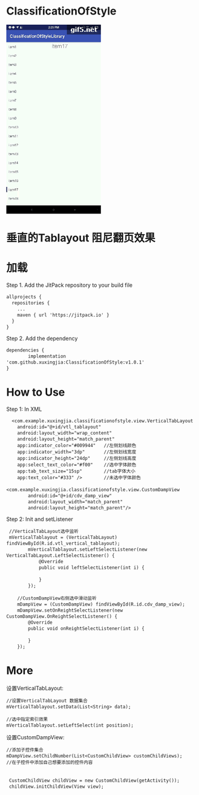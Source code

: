 # ClassificationOfStyle
![图片](https://github.com/yufeilong92/ClassificationOfStyle-master/blob/master/gif/a.gif)
# 垂直的Tablayout 阻尼翻页效果

# 加载
Step 1. Add the JitPack repository to your build file

    allprojects {
      repositories {
        ...
        maven { url 'https://jitpack.io' }
      }
    }
    
Step 2. Add the dependency

    dependencies {
            implementation 'com.github.xuxingjia:ClassificationOfStyle:v1.0.1'
    }

# How to Use

Step 1: In XML


      <com.example.xuxingjia.classificationofstyle.view.VerticalTabLayout
        android:id="@+id/vtl_tablayout"
        android:layout_width="wrap_content"
        android:layout_height="match_parent"
        app:indicator_color="#009944"   //左侧划线颜色
        app:indicator_width="3dp"       //左侧划线宽度
        app:indicator_height="24dp"     //左侧划线高度
        app:select_text_color="#f00"    //选中字体颜色
        app:tab_text_size="15sp"        //tab字体大小
        app:text_color="#333" />        //未选中字体颜色
                          
    <com.example.xuxingjia.classificationofstyle.view.CustomDampView
            android:id="@+id/cdv_damp_view"
            android:layout_width="match_parent"
            android:layout_height="match_parent"/> 
            
Step 2: Init and setListener

     //VerticalTabLayout选中监听
     mVerticalTablayout = (VerticalTabLayout) findViewById(R.id.vtl_vertical_tablayout);
            mVerticalTablayout.setLeftSelectListener(new VerticalTabLayout.LeftSelectListener() {
                @Override
                public void leftSelectListener(int i) {

                }
            });
            
        //CustomDampView右侧选中滑动监听
        mDampView = (CustomDampView) findViewById(R.id.cdv_damp_view);
        mDampView.setOnReightSelectListener(new CustomDampView.OnReightSelectListener() {
            @Override
            public void onReightSelectListener(int i) {
                
            }
        });
        
        
# More

设置VerticalTabLayout:

    //设置VerticalTabLayout 数据集合
    mVerticalTablayout.setData(List<String> data);
    
    //选中指定索引效果
    mVerticalTablayout.setLeftSelect(int position);
    
设置CustomDampView:

    //添加子控件集合
    mDampView.setChildNumber(List<CustomChildView> customChildViews);
    //在子控件中添加自己想要添加的控件内容
    
    
     CustomChildView childView = new CustomChildView(getActivity());
     childView.initChildView(View view);


